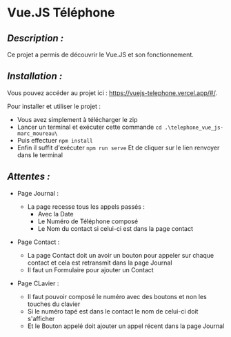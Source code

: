 # Vue.JS Téléphone

## _Description :_

Ce projet a permis de découvrir le Vue.JS et son fonctionnement.

## _Installation :_

Vous pouvez accéder au projet ici : https://vuejs-telephone.vercel.app/#/.

Pour installer et utiliser le projet :

- Vous avez simplement à télécharger le zip
- Lancer un terminal et exécuter cette commande 
```cd .\telephone_vue_js-marc_moureau\```
- Puis effectuer
```npm install```
- Enfin il suffit d'exécuter 
```npm run serve```
Et de cliquer sur le lien renvoyer dans le terminal

## _Attentes :_

- Page Journal :
    - La page recesse tous les appels passés :
        - Avec la Date
        - Le Numéro de Téléphone composé
        - Le Nom du contact si celui-ci est dans la page contact

- Page Contact :
    - La page Contact doit un avoir un bouton pour appeler sur chaque contact et cela est retransmit dans la page Journal
    - Il faut un Formulaire pour ajouter un Contact

- Page CLavier :
    - Il faut pouvoir composé le numéro avec des boutons et non les touches du clavier
    - Si le numéro tapé est dans le contact le nom de celui-ci doit s'afficher
    - Et le Bouton appelé doit ajouter un appel récent dans la page Journal